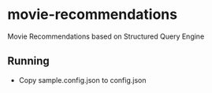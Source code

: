 # movie-recommendations
Movie Recommendations based on Structured Query Engine

## Running

- Copy sample.config.json to config.json
